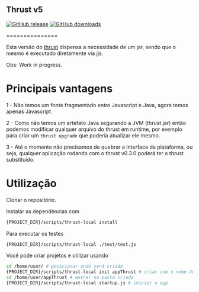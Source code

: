 ## Thrust v5

[![GitHub release](https://img.shields.io/github/release/thrustjs/thrust.svg)]() [![GitHub downloads](https://img.shields.io/github/downloads/thrustjs/thrust/total.svg)]()

===============

Esta versão do [thrust](https://github.com/Thrustjs/thrust) dispensa a necessidade de um jar, sendo que o mesmo é executado diretamente via jjs.

Obs: Work in progress.

# Principais vantagens

1 - Não temos um fonte fragmentado entre Javascript e Java, agora temos apenas Javascript.

2 - Como não temos um artefato Java segurando a JVM (thrust.jar) então podemos modificar qualquer arquivo do thrust em runtime, por exemplo para criar um ```thrust upgrade``` que poderia atualizar ele mesmo.

3 - Até o momento não precisamos de quebrar a interface da plataforma, ou seja, qualquer aplicação rodando com o thrust v0.3.0 poderá ter o thrust substituído.

# Utilização

Clonar o repositório.

Instalar as dependências com 

```bash
{PROJECT_DIR}/scripts/thrust-local install
```

Para executar os testes

```bash
{PROJECT_DIR}/scripts/thrust-local ./test/test.js
```
Você pode criar projetos e utilizar usando

```bash
cd /home/user/ # posicionar onde será criado
{PROJECT_DIR}/scripts/thrust-local init appThrust # criar com o nome desejado
cd /home/user/appThrust # entrar na pasta criada
{PROJECT_DIR}/scripts/thrust-local startup.js # iniciar o app
```